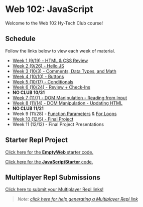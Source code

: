 # Web 102: JavaScript
Welcome to the Web 102 Hy-Tech Club course!

## Schedule
Follow the links below to view each week of material.

- [Week 1 (9/19) - HTML & CSS Review](HtmlCssReview/StudentDesc.md)
- [Week 2 (9/26) - Hello JS](IntroToJS/StudentDesc.md)
- [Week 3 (10/3) - Comments, Data Types, and Math](DataTypes/StudentDesc.md)
- [Week 4 (10/10) - Buttons](Buttons/StudentDesc.md)
- [Week 5 (10/17) - Conditionals](Conditionals/StudentDesc.md)
- [Week 6 (10/24) - Review + Check-Ins](MidSemesterReview/StudentDesc.md)
- **NO CLUB 10/31**
- [Week 7 (11/7) - DOM Manipulation - Reading from Input](DomManipulation/StudentDesc.md)
- [Week 8 (11/14) - DOM Manipulation - Updating HTML](DomManipulationContinued/StudentDesc.md)
- **NO CLUB 11/21**
- Week 9 (11/28) - [Function Parameters](FunctionParameters/StudentDesc.md) & [For Loops](ForLoops/StudentDesc.md)
- [Week 10 (12/5) - Final Project](FinalProjects/StudentDesc.md)
- Week 11 (12/12) - Final Project Presentations

## Starter Repl Project
[Click here for the **EmptyWeb** starter code.](https://replit.com/@HylandOutreach/EmptyWeb)

[Click here for the **JavaScriptStarter** code.](https://replit.com/@HylandOutreach/JavaScriptStarter)

## Multiplayer Repl Submissions
[Click here to submit your Multiplayer Repl links!](https://forms.office.com/r/YFR82KXyi7)

> _Note: [click here for help generating a Multiplayer Repl link](https://hylandtechclub.com/MultiplayerLink)_

